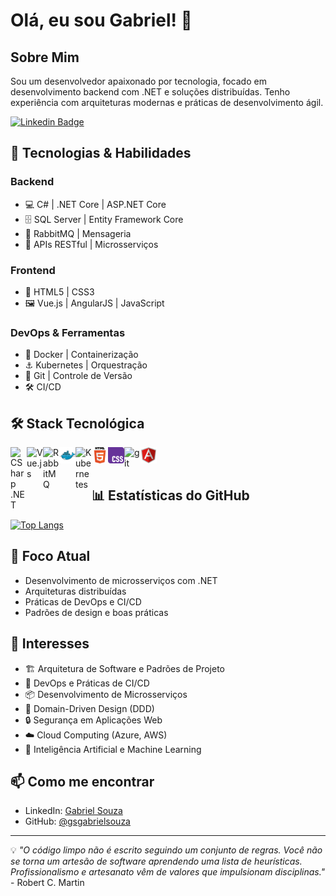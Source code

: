 # Olá, eu sou Gabriel! 👋

## Sobre Mim
Sou um desenvolvedor apaixonado por tecnologia, focado em desenvolvimento backend com .NET e soluções distribuídas. Tenho experiência com arquiteturas modernas e práticas de desenvolvimento ágil.

[![Linkedin Badge](https://img.shields.io/badge/-Gabriel%20Souza-blue?style=flat-square&logo=Linkedin&logoColor=white&link=https://www.linkedin.com/in/gabrielluissouza/)](https://www.linkedin.com/in/gabrielluissouza/)

## 🚀 Tecnologias & Habilidades

### Backend
- 💻 C# | .NET Core | ASP.NET Core
- 🗄️ SQL Server | Entity Framework Core
- 🐰 RabbitMQ | Mensageria
- 🔐 APIs RESTful | Microsserviços

### Frontend
- 🎨 HTML5 | CSS3
- 🖼️ Vue.js | AngularJS | JavaScript

### DevOps & Ferramentas
- 🐳 Docker | Containerização
- ⚓ Kubernetes | Orquestração
- 🔧 Git | Controle de Versão
- 🛠️ CI/CD

## 🛠️ Stack Tecnológica
<div style="display: inline_block">
<a href="https://dotnet.microsoft.com/apps/aspnet" target="_blank"><img align="left" alt="CSharp .NET" width="26px" src="https://seeklogo.com/images/C/c-sharp-c-logo-02F17714BA-seeklogo.com.png"/></a>
<a href="https://vuejs.org/" target="_blank"><img align="left" alt="Vue.js" width="26px" src="https://br.vuejs.org//images/logo.png"/></a>
<a href="https://www.rabbitmq.com/" target="_blank"><img align="left" alt="RabbitMQ" width="26px" src="https://herve.beraud.io/images/blog/rabbitmq.png"/></a>
<a href="https://www.docker.com/" target="_blank"><img align="left" alt="Docker" width="26px" src="https://raw.githubusercontent.com/devicons/devicon/master/icons/docker/docker-original.svg"/></a>
<a href="https://kubernetes.io/" target="_blank"><img align="left" alt="Kubernetes" width="26px" src="https://user-images.githubusercontent.com/19824574/41482054-47a3a702-70a2-11e8-9561-de51c5f71220.png"/></a>
<a href="https://www.w3.org/html/" target="_blank"><img align="left" alt="HTML5" width="26px" src="https://raw.githubusercontent.com/github/explore/80688e429a7d4ef2fca1e82350fe8e3517d3494d/topics/html/html.png"/></a>
<a href="https://www.w3schools.com/css/" target="_blank"><img align="left" alt="CSS3" width="26px" src="https://raw.githubusercontent.com/github/explore/80688e429a7d4ef2fca1e82350fe8e3517d3494d/topics/css/css.png"/></a>
<a href="https://git-scm.com/" target="_blank"><img align="left" alt="git" width="26px" src="https://www.vectorlogo.zone/logos/git-scm/git-scm-icon.svg"/></a>
<a href="https://angularjs.org/" target="_blank"><img align="left" alt="AngularJS" width="26px" src="https://raw.githubusercontent.com/devicons/devicon/master/icons/angularjs/angularjs-original.svg"/></a>
</div>

<br/>
<br/>

## 📊 Estatísticas do GitHub

[![Top Langs](https://github-readme-stats.vercel.app/api/top-langs/?username=gsgabrielsouza&layout=compact&theme=dracula)](https://github.com/anuraghazra/github-readme-stats)

## 🎯 Foco Atual
- Desenvolvimento de microsserviços com .NET
- Arquiteturas distribuídas
- Práticas de DevOps e CI/CD
- Padrões de design e boas práticas

<!-- ## 💻 Linguagens de Programação
![Top Langs](https://github-readme-stats.vercel.app/api/top-langs/?username=gsgabrielsouza&layout=compact&theme=dracula) -->

## 🎯 Interesses
- 🏗️ Arquitetura de Software e Padrões de Projeto
- 🔄 DevOps e Práticas de CI/CD
- 📦 Desenvolvimento de Microsserviços
- 🎯 Domain-Driven Design (DDD)
- 🔒 Segurança em Aplicações Web
- ☁️ Cloud Computing (Azure, AWS)
- 🤖 Inteligência Artificial e Machine Learning

## 📫 Como me encontrar
- LinkedIn: [Gabriel Souza](https://www.linkedin.com/in/gabrielluissouza/)
- GitHub: [@gsgabrielsouza](https://github.com/gsgabrielsouza)

---

💡 *"O código limpo não é escrito seguindo um conjunto de regras. Você não se torna um artesão de software aprendendo uma lista de heurísticas. Profissionalismo e artesanato vêm de valores que impulsionam disciplinas."* - Robert C. Martin